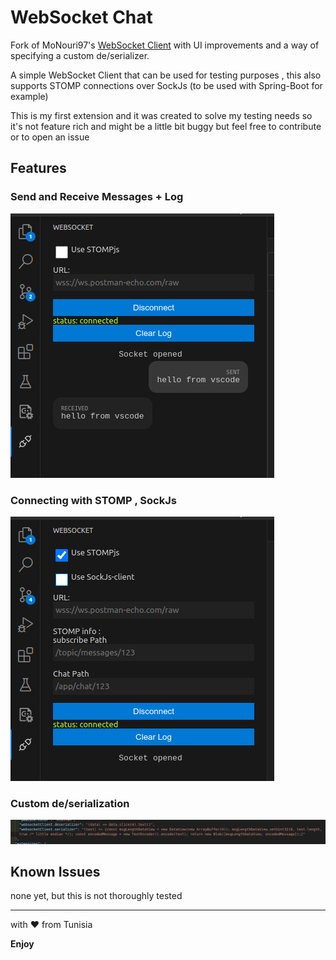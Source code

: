 # WebSocket Chat

Fork of MoNouri97's [WebSocket Client](https://github.com/MoNouri97/vscode-websocket-client) with UI improvements and a way of specifying a custom de/serializer.

A simple WebSocket Client that can be used for testing purposes , this also supports STOMP connections over SockJs (to be used with Spring-Boot for example)

This is my first extension and it was created to solve my testing needs so it's not feature rich and might be a little bit buggy but feel free to contribute or to open an issue

## Features

### Send and Receive Messages + Log

![feature X](images/img4.png)

### Connecting with STOMP , SockJs

![feature X](images/img1.png)

### Custom de/serialization

![!feature X](images/img5.png)

## Known Issues

none yet, but this is not thoroughly tested

---

with ♥ from Tunisia

**Enjoy**
